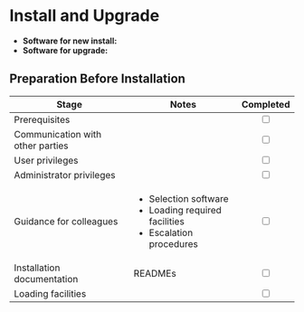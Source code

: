 # Install and Upgrade

* **Software for new install:** 
* **Software for upgrade:** 

## Preparation Before Installation

Stage | Notes | Completed
-|-|:-:
Prerequisites | | <input type="checkbox">
Communication with other parties | | <input type="checkbox">
User privileges | | <input type="checkbox">
Administrator privileges | | <input type="checkbox">
Guidance for colleagues | <ul><li>Selection software</li><li>Loading required facilities</li><li>Escalation procedures</li></ul> | <input type="checkbox">
Installation documentation | READMEs | <input type="checkbox">
Loading facilities |  | <input type="checkbox">
